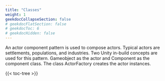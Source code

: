 ```yaml
---
title: "Classes"
weight: 1
geekdocCollapseSection: false
# geekdocFlatSection: false
# geekdocToc: 6
# geekdocHidden: false
---
```


An actor component pattern is used to compose actors. Typical actors are settlements, populations, and industries. Two Unity in-build concepts are used for this pattern. Gameobject as the actor and Component as the component class. The class ActorFactory creates the actor instances.

{{< toc-tree >}}
